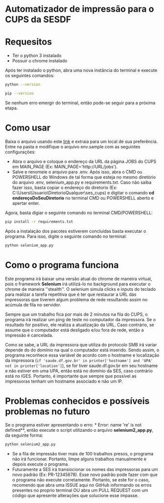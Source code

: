 # Automatizador de impressão para o CUPS da SESDF

# Requesitos
 - Ter o python 3 instalado
 - Possuir o chrome instalado

Após ter instalado o python, abra uma nova instância do terminal e execute os seguintes comandos:
```bash
python --version
```
```bash
pip --version
```
Se nenhum erro emergir do terminal, então pode-se seguir para a próxima etapa.

# Como usar

Baixa o arquivo usando este [link](https://github.com/zeroCass/ses_cups_py/archive/refs/heads/main.zip) e extraia para um local de sua preferência.
Entre na pasta e modifique o arquivo env.sample com as seguintes configurações:
 * Abra o arquivo e coloque o endereço da URL da página JOBS do CUPS em MAIN_PAGE (Ex: MAIN_PAGE='http://URL/jobs').
 * Salve e renomeie o arquivo para .env.
Após isso, abra o CMD ou POWERSHELL do Windows de tal forma que esteja no mesmo diretório do arquivo .env, selenium_app.py e requirements.txt.
Caso não saiba fazer isso, basta copiar o endereço do diretorio (Ex: C:\Users\Usuario\DiretorioQualquer\ses_cups\) e digitar o comando **cd endereçoDoSeuDiretorio** no terminal CMD ou POWERSHELL aberto e apertar enter.

Agora, basta digiar o seguinte comando no terminal CMD/POWERSHELL:
```bash
pip install -r requirements.txt
```

Após a instalação dos pacotes estiverem concluídas basta executar o programa. Para isso, digite o seguinte comando no terminal:
```bash
python selenium_app.py
```

# Como o programa funciona

Este programa irá baixar uma versão atual do chrome de maneira virtual, pois o framework **Selenium** irá utilizá-lo no background para executar o chrome de maneira ''stealth''. O selenium simula clicks e inputs do teclado para realizar a tarefa repetitiva que é ter que restaurar a URL das impressoras que tiverem algum problema de rede resultando assim no acúmula de fila no servidor.

Sempre que um trabalho fica por mais de 2 minutos na fila do CUPS, o programa irá realizar um ping de teste no computador da impressora. Se o resultado for positivo, ele realiza a atualização da URL. Caso contrário, se assume que o computador está desligado e/ou fora de rede, então a impressão é cancelada. 

Como se sabe, a URL da impressora que utiliza do protocolo SMB irá variar depende do do domínio na qual o computador está inserido. Sendo assim, o programa reconhece essa variável de acordo com o hostname e localização da impressora (``` if 'saude.df.gov.br' in printer['hostname'] and 'UPA' not in printer['location'] ```), se for tiver saude.df.gov.br em seu hostname e não estiver em uma UPA, então está no domínio da SES, caso contrário está no IGES. Portanto, é importante que sempre que possível as impressoras tenham um hostname associado e não um IP.


# Problemas conhecidos e possíveis problemas no futuro
Se o programa estiver apresentando o erro: * Error: name 're' is not defined**, então execute o script utilizando o arquivo **selenium2_app.py**, da seguinte forma:
```bash
python selenium2_app.py
```


- Se a fila de impressão tiver mais de 100 trabalhos presos, o programa não irá funcionar. Portanto, limpe alguns trabalhos manualmente e depois execute o programa.
- Futuramente a SES irá transiocionar os nomes das impressoras para um novo padrão (Ex: PR-12345678). Esse novo padrão pode fazer com que o programa não execute corretamente. Portanto, se este for o caso, recomendo que abra uma ISSUE aqui no GitHub informando os erros presentes no proprio terminal OU abra um PULL REQUEST com um código que apresente alterações que solucione esse impasse.
